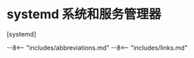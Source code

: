 # systemd 系统和服务管理器

[systemd]

<!----------------------------------------------------------------------------->

--8<-- "includes/abbreviations.md"
--8<-- "includes/links.md"
